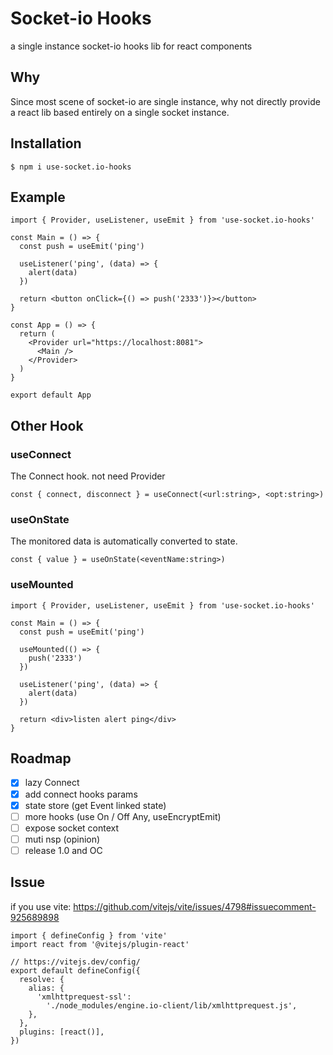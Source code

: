 # Socket-io Hooks

a single instance socket-io hooks lib for react components

## Why

Since most scene of socket-io are single instance, why not directly provide a react lib based entirely on a single socket instance.

## Installation

```shell
$ npm i use-socket.io-hooks
```

## Example

```tsx
import { Provider, useListener, useEmit } from 'use-socket.io-hooks'

const Main = () => {
  const push = useEmit('ping')

  useListener('ping', (data) => {
    alert(data)
  })

  return <button onClick={() => push('2333')}></button>
}

const App = () => {
  return (
    <Provider url="https://localhost:8081">
      <Main />
    </Provider>
  )
}

export default App
```

## Other Hook

### useConnect

The Connect hook. not need Provider

```tsx
const { connect, disconnect } = useConnect(<url:string>, <opt:string>)
```

### useOnState

The monitored data is automatically converted to state.

```tsx
const { value } = useOnState(<eventName:string>)
```

### useMounted

```tsx
import { Provider, useListener, useEmit } from 'use-socket.io-hooks'

const Main = () => {
  const push = useEmit('ping')

  useMounted(() => {
    push('2333')
  })

  useListener('ping', (data) => {
    alert(data)
  })

  return <div>listen alert ping</div>
}
```

## Roadmap

- [x] lazy Connect
- [x] add connect hooks params
- [x] state store (get Event linked state)
- [ ] more hooks (use On / Off Any, useEncryptEmit)
- [ ] expose socket context
- [ ] muti nsp (opinion)
- [ ] release 1.0 and OC

## Issue

if you use vite: https://github.com/vitejs/vite/issues/4798#issuecomment-925689898

```tsx
import { defineConfig } from 'vite'
import react from '@vitejs/plugin-react'

// https://vitejs.dev/config/
export default defineConfig({
  resolve: {
    alias: {
      'xmlhttprequest-ssl':
        './node_modules/engine.io-client/lib/xmlhttprequest.js',
    },
  },
  plugins: [react()],
})
```

